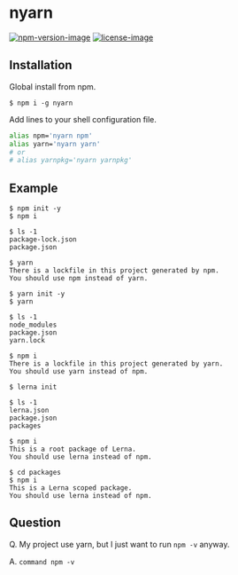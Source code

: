 # nyarn

[![npm-version-image]][npm-url]
[![license-image]][github-url]

## Installation

Global install from npm.

```
$ npm i -g nyarn
```

Add lines to your shell configuration file.

```bash
alias npm='nyarn npm'
alias yarn='nyarn yarn'
# or
# alias yarnpkg='nyarn yarnpkg'
```

## Example

```
$ npm init -y
$ npm i

$ ls -1
package-lock.json
package.json

$ yarn
There is a lockfile in this project generated by npm.
You should use npm instead of yarn.
```

```
$ yarn init -y
$ yarn

$ ls -1
node_modules
package.json
yarn.lock

$ npm i
There is a lockfile in this project generated by yarn.
You should use yarn instead of npm.
```

```
$ lerna init

$ ls -1
lerna.json
package.json
packages

$ npm i
This is a root package of Lerna.
You should use lerna instead of npm.

$ cd packages
$ npm i
This is a Lerna scoped package.
You should use lerna instead of npm.
```

## Question

Q. My project use yarn, but I just want to run `npm -v` anyway.

A. `command npm -v`

[github-url]: https://github.com/matzkoh/nyarn
[license-image]: https://img.shields.io/github/license/matzkoh/nyarn.svg?style=flat-square
[npm-url]: https://www.npmjs.com/package/nyarn
[npm-version-image]: https://img.shields.io/npm/v/nyarn.svg?style=flat-square
